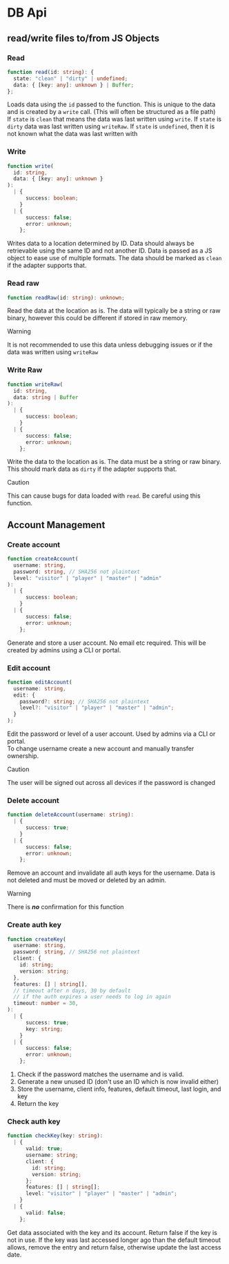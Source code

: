 # DB Api

## read/write files to/from JS Objects

### Read

```ts
function read(id: string): {
  state: "clean" | "dirty" | undefined;
  data: { [key: any]: unknown } | Buffer;
};
```

Loads data using the `id` passed to the function. This is unique to the data and is created by a `write` call. (This will often be structured as a file path)  
If `state` is `clean` that means the data was last written using `write`. If `state` is `dirty` data was last written using `writeRaw`. If `state` is `undefined`, then it is not known what the data was last written with

### Write

```ts
function write(
  id: string,
  data: { [key: any]: unknown }
):
  | {
      success: boolean;
    }
  | {
      success: false;
      error: unknown;
    };
```

Writes data to a location determined by ID. Data should always be retrievable using the same ID and not another ID. Data is passed as a JS object to ease use of multiple formats. The data should be marked as `clean` if the adapter supports that.

### Read raw

```ts
function readRaw(id: string): unknown;
```

Read the data at the location as is. The data will typically be a string or raw binary, however this could be different if stored in raw memory.

> [!WARNING]  
> It is not recommended to use this data unless debugging issues or if the data was written using `writeRaw`

### Write Raw

```ts
function writeRaw(
  id: string,
  data: string | Buffer
):
  | {
      success: boolean;
    }
  | {
      success: false;
      error: unknown;
    };
```

Write the data to the location as is. The data must be a string or raw binary. This should mark data as `dirty` if the adapter supports that.

> [!CAUTION]  
> This can cause bugs for data loaded with `read`. Be careful using this function.

## Account Management

### Create account

```ts
function createAccount(
  username: string,
  password: string, // SHA256 not plaintext
  level: "visitor" | "player" | "master" | "admin"
):
  | {
      success: boolean;
    }
  | {
      success: false;
      error: unknown;
    };
```

Generate and store a user account. No email etc required. This will be created by admins using a CLI or portal.

### Edit account

```ts
function editAccount(
  username: string,
  edit: {
    password?: string; // SHA256 not plaintext
    level?: "visitor" | "player" | "master" | "admin";
  }
);
```

Edit the password or level of a user account. Used by admins via a CLI or portal.  
To change username create a new account and manually transfer ownership.

> [!CAUTION]  
> The user will be signed out across all devices if the password is changed

### Delete account

```ts
function deleteAccount(username: string):
  | {
      success: true;
    }
  | {
      success: false;
      error: unknown;
    };
```

Remove an account and invalidate all auth keys for the username. Data is not deleted and must be moved or deleted by an admin.

> [!WARNING]  
> There is ***no*** confirmation for this function

### Create auth key

```ts
function createKey(
  username: string,
  password: string, // SHA256 not plaintext
  client: {
    id: string;
    version: string;
  },
  features: [] | string[],
  // timeout after n days, 30 by default
  // if the auth expires a user needs to log in again
  timeout: number = 30, 
):
  | {
      success: true;
      key: string;
    }
  | {
      success: false;
      error: unknown;
    };
```

1. Check if the password matches the username and is valid.
2. Generate a new unused ID (don't use an ID which is now invalid either)
3. Store the username, client info, features, default timeout, last login, and key
4. Return the key

### Check auth key

```ts
function checkKey(key: string):
  | {
      valid: true;
      username: string;
      client: {
        id: string;
        version: string;
      };
      features: [] | string[];
      level: "visitor" | "player" | "master" | "admin";
    }
  | {
      valid: false;
    };
```

Get data associated with the key and its account. Return false if the key is not in use. If the key was last accessed longer ago than the default timeout allows, remove the entry and return false, otherwise update the last access date.

